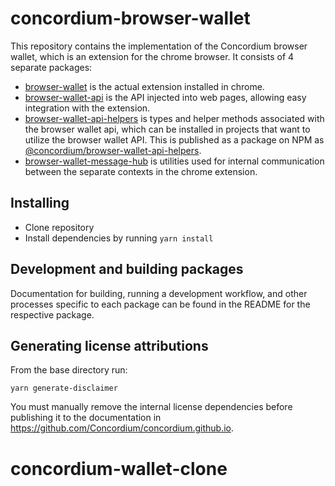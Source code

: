 # concordium-browser-wallet

This repository contains the implementation of the Concordium browser wallet, which is an extension for the chrome browser. It consists of 4 separate packages:

-   [browser-wallet](./packages/browser-wallet) is the actual extension installed in chrome.
-   [browser-wallet-api](./packages/browser-wallet-api) is the API injected into web pages, allowing easy integration with the extension.
-   [browser-wallet-api-helpers](./packages/browser-wallet-api-helpers) is types and helper methods associated with the browser wallet api, which can be installed in projects that want to utilize the browser wallet API. This is published as a package on NPM as [@concordium/browser-wallet-api-helpers](https://www.npmjs.com/package/@concordium/browser-wallet-api-helpers).
-   [browser-wallet-message-hub](./packages/browser-wallet-message-hub) is utilities used for internal communication between the separate contexts in the chrome extension.

## Installing

-   Clone repository
-   Install dependencies by running `yarn install`

## Development and building packages

Documentation for building, running a development workflow, and other processes specific to each package can be found in the README for the respective package.

## Generating license attributions

From the base directory run:

```
yarn generate-disclaimer
```

You must manually remove the internal license dependencies before publishing it to the documentation in https://github.com/Concordium/concordium.github.io.
# concordium-wallet-clone
